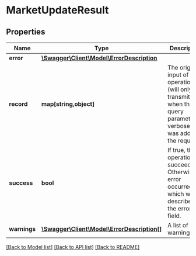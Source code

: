 # MarketUpdateResult

## Properties
Name | Type | Description | Notes
------------ | ------------- | ------------- | -------------
**error** | [**\Swagger\Client\Model\ErrorDescription**](ErrorDescription.md) |  | [optional] 
**record** | **map[string,object]** | The original input of the operation (will only be transmitted when the query parameter verbose&#x3D;true was added to the request). | [optional] 
**success** | **bool** | If true, the operation succeeded. Otherwise an error occurred which will be described in the error field. | 
**warnings** | [**\Swagger\Client\Model\ErrorDescription[]**](ErrorDescription.md) | A list of all warnings. | [optional] 

[[Back to Model list]](../../README.md#documentation-for-models) [[Back to API list]](../../README.md#documentation-for-api-endpoints) [[Back to README]](../../README.md)

